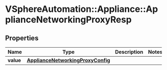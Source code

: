 # VSphereAutomation::Appliance::ApplianceNetworkingProxyResp

## Properties
Name | Type | Description | Notes
------------ | ------------- | ------------- | -------------
**value** | [**ApplianceNetworkingProxyConfig**](ApplianceNetworkingProxyConfig.md) |  | 


